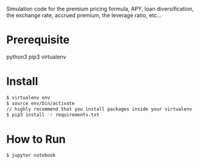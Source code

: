 Simulation code for the premium pricing formula, APY, loan diversification, the exchange rate, accrued premium, the leverage ratio, etc...

# Prerequisite

python3
pip3
virtualenv

# Install

```bash
$ virtualenv env
$ source env/bin/activate
// highly recommend that you install packages inside your virtualenv
$ pip3 install -r requirements.txt
```

# How to Run

```bash
$ jupyter notebook
```
